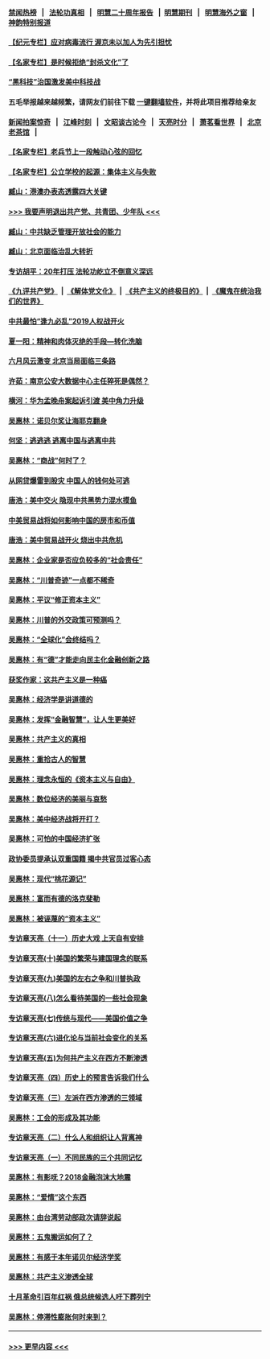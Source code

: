 #### [禁闻热榜](热点新闻.md?=0)  &nbsp;&nbsp;|&nbsp;&nbsp; [法轮功真相](https://github.com/gfw-breaker/truth/blob/master/README.md?=0) &nbsp;&nbsp;|&nbsp;&nbsp; [明慧二十周年报告](https://github.com/gfw-breaker/mh-reports/blob/master/README.md?=0) &nbsp;&nbsp;|&nbsp;&nbsp;[明慧期刊](https://github.com/gfw-breaker/mh-qikan) &nbsp;&nbsp;|&nbsp;&nbsp; [明慧海外之窗](https://github.com/gfw-breaker/mh-news/blob/master/README.md?=0) &nbsp;&nbsp;|&nbsp;&nbsp; [神韵特别报道](https://github.com/gfw-breaker/mh-news/blob/master/shenyun.md?=0)
#### [【纪元专栏】应对病毒流行 渥京未以加人为先引担忧](../pages/nsc423/n11875714.md?t=02240331) 
#### [【名家专栏】是时候拒绝“封杀文化”了](../pages/nsc423/n11814093.md?t=02240331) 
#### [“黑科技”治国激发美中科技战](../pages/nsc423/n11638056.md?t=02240331) 
#### 五毛举报越来越频繁，请网友们前往下载 [一键翻墙软件](https://github.com/gfw-breaker/ssr-accounts)，并将此项目推荐给亲友
#### [新闻拍案惊奇](https://github.com/gfw-breaker/banned-news/blob/master/pages/link4.md) &nbsp;&nbsp;|&nbsp;&nbsp; [江峰时刻](https://github.com/gfw-breaker/banned-news/blob/master/pages/link4.md) &nbsp;&nbsp;|&nbsp;&nbsp; [文昭谈古论今](https://github.com/gfw-breaker/banned-news/blob/master/pages/link4.md) &nbsp;&nbsp;|&nbsp;&nbsp; [天亮时分](https://github.com/gfw-breaker/banned-news/blob/master/pages/link4.md) &nbsp;&nbsp;|&nbsp;&nbsp; [萧茗看世界](https://github.com/gfw-breaker/banned-news/blob/master/pages/link4.md) &nbsp;&nbsp;|&nbsp;&nbsp; [北京老茶馆](https://github.com/gfw-breaker/banned-news/blob/master/pages/link4.md) &nbsp;&nbsp;|&nbsp;&nbsp; 
#### [【名家专栏】老兵节上一段触动心弦的回忆](../pages/nsc423/n11646016.md?t=02240331) 
#### [【名家专栏】公立学校的起源：集体主义与失败](../pages/nsc423/n11601833.md?t=02240331) 
#### [臧山：港澳办表态透露四大关键](../pages/nsc423/n11421628.md?t=02240331) 
#### [>>> 我要声明退出共产党、共青团、少年队 <<<](https://github.com/begood0513/goodnews/blob/master/quit/letter.md) 
#### [臧山：中共缺乏管理开放社会的能力](../pages/nsc423/n11407457.md?t=02240331) 
#### [臧山：北京面临治乱大转折](../pages/nsc423/n11406895.md?t=02240331) 
#### [专访胡平：20年打压 法轮功屹立不倒意义深远](../pages/nsc423/n11398800.md?t=02240331) 
#### [《九评共产党》](https://github.com/begood0513/9ping.md/blob/master/README.md) &nbsp;|&nbsp; [《解体党文化》](../../../../jtdwh.md/blob/master/README.md)  &nbsp;|&nbsp; [《共产主义的终极目的》](../../../../gczydzjmd.md/blob/master/README.md) &nbsp;|&nbsp; [《魔鬼在统治我们的世界》](../../../../mgztzwmdsj.md/blob/master/README.md) 
#### [中共最怕“逢九必乱”2019人权战开火](../pages/nsc423/n11385248.md?t=02240331) 
#### [夏一阳：精神和肉体灭绝的手段—转化洗脑](../pages/nsc423/n11368250.md?t=02240331) 
#### [六月风云激变 北京当局面临三条路](../pages/nsc423/n11313668.md?t=02240331) 
#### [许茹：南京公安大数据中心主任猝死是偶然？](../pages/nsc423/n11064744.md?t=02240331) 
#### [横河：华为孟晚舟案起诉引渡 美中角力升级](../pages/nsc423/n11027230.md?t=02240331) 
#### [吴惠林：诺贝尔奖让海耶克翻身](../pages/nsc423/n10890049.md?t=02240331) 
#### [何坚：逃逃逃 逃离中国与逃离中共](../pages/nsc423/n10592891.md?t=02240331) 
#### [吴惠林：“商战”何时了？](../pages/nsc423/n10573558.md?t=02240331) 
#### [从网贷爆雷到股灾 中国人的钱何处可逃](../pages/nsc423/n10572800.md?t=02240331) 
#### [唐浩：美中交火 隐现中共黑势力混水摸鱼](../pages/nsc423/n10544040.md?t=02240331) 
#### [中美贸易战将如何影响中国的房市和币值](../pages/nsc423/n10543697.md?t=02240331) 
#### [唐浩：美中贸易战开火 烧出中共危机](../pages/nsc423/n10540126.md?t=02240331) 
#### [吴惠林：企业家是否应负较多的“社会责任”](../pages/nsc423/n10535022.md?t=02240331) 
#### [吴惠林：“川普奇迹”一点都不稀奇](../pages/nsc423/n10512808.md?t=02240331) 
#### [吴惠林：平议“修正资本主义”](../pages/nsc423/n10495724.md?t=02240331) 
#### [吴惠林：川普的外交政策可预测吗？](../pages/nsc423/n10462387.md?t=02240331) 
#### [吴惠林：“全球化”会终结吗？](../pages/nsc423/n10452838.md?t=02240331) 
#### [吴惠林：有“德”才能走向民主化金融创新之路](../pages/nsc423/n10432292.md?t=02240331) 
#### [获奖作家：这共产主义是一种癌](../pages/nsc423/n10431541.md?t=02240331) 
#### [吴惠林：经济学是讲道德的](../pages/nsc423/n10398014.md?t=02240331) 
#### [吴惠林：发挥“金融智慧”，让人生更美好](../pages/nsc423/n10375019.md?t=02240331) 
#### [吴惠林：共产主义的真相](../pages/nsc423/n10351394.md?t=02240331) 
#### [吴惠林：重拾古人的智慧](../pages/nsc423/n10337691.md?t=02240331) 
#### [吴惠林：理念永恒的《资本主义与自由》](../pages/nsc423/n10316274.md?t=02240331) 
#### [吴惠林：数位经济的美丽与哀愁](../pages/nsc423/n10292946.md?t=02240331) 
#### [吴惠林：美中经济战将开打？](../pages/nsc423/n10258825.md?t=02240331) 
#### [吴惠林：可怕的中国经济扩张](../pages/nsc423/n10219147.md?t=02240331) 
#### [政协委员提承认双重国籍 揭中共官员过客心态](../pages/nsc423/n10208809.md?t=02240331) 
#### [吴惠林：现代“桃花源记”](../pages/nsc423/n10185234.md?t=02240331) 
#### [吴惠林：富而有德的洛克斐勒](../pages/nsc423/n10142264.md?t=02240331) 
#### [吴惠林：被诬蔑的“资本主义”](../pages/nsc423/n10124816.md?t=02240331) 
#### [专访章天亮（十一）历史大戏 上天自有安排](../pages/nsc423/n10094905.md?t=02240331) 
#### [专访章天亮(十)美国的繁荣与建国理念的联系](../pages/nsc423/n10094899.md?t=02240331) 
#### [专访章天亮(九)美国的左右之争和川普执政](../pages/nsc423/n10094889.md?t=02240331) 
#### [专访章天亮(八)怎么看待美国的一些社会现象](../pages/nsc423/n10094857.md?t=02240331) 
#### [专访章天亮(七)传统与现代——美国价值之争](../pages/nsc423/n10093140.md?t=02240331) 
#### [专访章天亮(六)进化论与当前社会变化的关系](../pages/nsc423/n10092036.md?t=02240331) 
#### [专访章天亮(五)为何共产主义在西方不断渗透](../pages/nsc423/n10083620.md?t=02240331) 
#### [专访章天亮（四）历史上的预言告诉我们什么](../pages/nsc423/n10083606.md?t=02240331) 
#### [专访章天亮（三）左派在西方渗透的三领域](../pages/nsc423/n10081115.md?t=02240331) 
#### [吴惠林：工会的形成及其功能](../pages/nsc423/n10080633.md?t=02240331) 
#### [专访章天亮（二）什么人和组织让人背离神](../pages/nsc423/n10076637.md?t=02240331) 
#### [专访章天亮（一）不同民族的三个共同记忆](../pages/nsc423/n10074188.md?t=02240331) 
#### [吴惠林：有影呒？2018金融泡沫大地震](../pages/nsc423/n10040534.md?t=02240331) 
#### [吴惠林：“爱情”这个东西](../pages/nsc423/n10019423.md?t=02240331) 
#### [吴惠林：由台湾劳动部政次请辞说起](../pages/nsc423/n9979679.md?t=02240331) 
#### [吴惠林：五鬼搬运如何了？](../pages/nsc423/n9925338.md?t=02240331) 
#### [吴惠林：有感于本年诺贝尔经济学奖](../pages/nsc423/n9871883.md?t=02240331) 
#### [吴惠林：共产主义渗透全球](../pages/nsc423/n9812748.md?t=02240331) 
#### [十月革命引百年红祸 俄总统候选人吁下葬列宁](../pages/nsc423/n9810182.md?t=02240331) 
#### [吴惠林：停滞性膨胀何时来到？](../pages/nsc423/n9764136.md?t=02240331) 

----
#### [ >>> 更早内容 <<< ](../indexes/nsc423-earlier.md)
